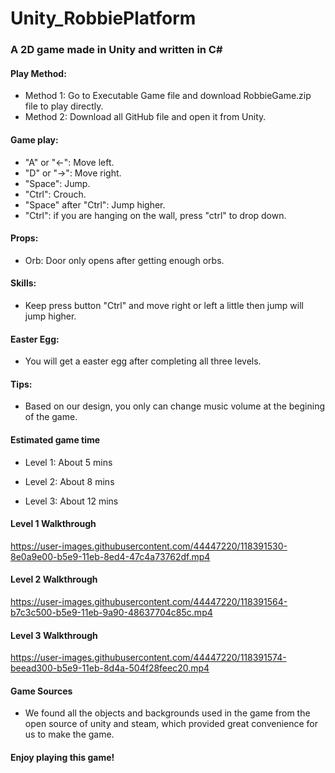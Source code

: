 # Unity_RobbiePlatform
### A 2D game made in Unity and written in C#  

#### Play Method:     
* Method 1: Go to Executable Game file and download RobbieGame.zip file to play directly.  
* Method 2: Download all GitHub file and open it from Unity.  

#### Game play:   
* "A" or "←": Move left.  
* "D" or "→": Move right.   
* "Space": Jump.  
* "Ctrl": Crouch.   
* "Space" after "Ctrl": Jump higher.  
* "Ctrl": if you are hanging on the wall, press "ctrl" to drop down.
   
#### Props:  
* Orb: Door only opens after getting enough orbs.   

#### Skills:
* Keep press button "Ctrl" and move right or left a little then jump will jump higher.

#### Easter Egg:
* You will get a easter egg after completing all three levels.

#### Tips:
* Based on our design, you only can change music volume at the begining of the game.

#### Estimated game time
* Level 1: About 5 mins

* Level 2: About 8 mins

* Level 3: About 12 mins


#### Level 1 Walkthrough   

https://user-images.githubusercontent.com/44447220/118391530-8e0a9e00-b5e9-11eb-8ed4-47c4a73762df.mp4   

#### Level 2 Walkthrough   

https://user-images.githubusercontent.com/44447220/118391564-b7c3c500-b5e9-11eb-9a90-48637704c85c.mp4   

#### Level 3 Walkthrough   

https://user-images.githubusercontent.com/44447220/118391574-beead300-b5e9-11eb-8d4a-504f28feec20.mp4   


#### Game Sources
* We found all the objects and backgrounds used in the game from the open source of unity and steam, which provided great convenience for us to make the game.


#### Enjoy playing this game!
